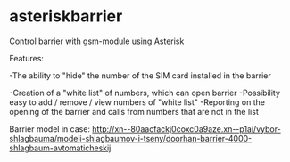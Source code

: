 # asteriskbarrier


Control barrier with gsm-module using Asterisk


Features:


-The ability to "hide" the number of the SIM card installed in the barrier


-Creation of a "white list" of numbers, which can open barrier
-Possibility easy to add / remove / view numbers of "white list"
-Reporting on the opening of the barrier and calls from numbers that are not in the list

Barrier model in case:
http://xn--80aacfackj0coxc0a9aze.xn--p1ai/vybor-shlagbauma/modeli-shlagbaumov-i-tseny/doorhan-barrier-4000-shlagbaum-avtomaticheskij
